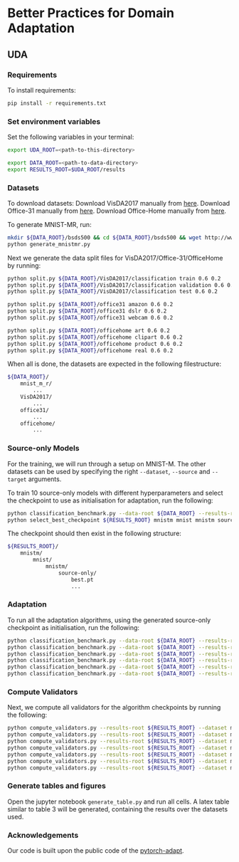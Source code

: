 # Better Practices for Domain Adaptation
## UDA

### Requirements

To install requirements:

```bash
pip install -r requirements.txt
```

### Set environment variables
Set the following variables in your terminal:
```bash
export UDA_ROOT=<path-to-this-directory>

export DATA_ROOT=<path-to-data-directory>
export RESULTS_ROOT=$UDA_ROOT/results
```

### Datasets
To download datasets:
Download VisDA2017 manually from [here](https://ai.bu.edu/visda-2017/).
Download Office-31 manually from [here](https://faculty.cc.gatech.edu/~judy/domainadapt/#datasets_code).
Download Office-Home manually from [here](https://www.hemanthdv.org/officeHomeDataset.html).

To generate MNIST-MR, run:
```bash
mkdir ${DATA_ROOT}/bsds500 && cd ${DATA_ROOT}/bsds500 && wget http://www.eecs.berkeley.edu/Research/Projects/CS/vision/grouping/BSR/BSR_bsds500.tgz && cd ${UDA_ROOT}
python generate_mnistmr.py
```

Next we generate the data split files for VisDA2017/Office-31/OfficeHome by running:
```bash
python split.py ${DATA_ROOT}/VisDA2017/classification train 0.6 0.2
python split.py ${DATA_ROOT}/VisDA2017/classification validation 0.6 0.2
python split.py ${DATA_ROOT}/VisDA2017/classification test 0.6 0.2

python split.py ${DATA_ROOT}/office31 amazon 0.6 0.2
python split.py ${DATA_ROOT}/office31 dslr 0.6 0.2
python split.py ${DATA_ROOT}/office31 webcam 0.6 0.2

python split.py ${DATA_ROOT}/officehome art 0.6 0.2
python split.py ${DATA_ROOT}/officehome clipart 0.6 0.2
python split.py ${DATA_ROOT}/officehome product 0.6 0.2
python split.py ${DATA_ROOT}/officehome real 0.6 0.2
```

When all is done, the datasets are expected in the following filestructure:
```bash
${DATA_ROOT}/
    mnist_m_r/
        ...
    VisDA2017/
        ...
    office31/
        ...
    officehome/
        ...
```

### Source-only Models
For the training, we will run through a setup on MNIST-M. The other datasets can be used by specifying the right `--dataset`, `--source` and `--target` arguments.

To train 10 source-only models with different hyperparameters and select the checkpoint to use as initialisation for adaptation, run the following:
```bash
python classification_benchmark.py --data-root ${DATA_ROOT} --results-root ${RESULTS-ROOT} --dataset mnistm --source mnist --target mnistm --algorithm source-only --G-arch mnistG --hpo-num-samples 10 --hpo-validate-freq 5 --hpo-max-epochs 100
python select_best_checkpoint ${RESULTS_ROOT} mnistm mnist mnistm source-only src_val_acc_score
```

The checkpoint should then exist in the following structure:
```bash
${RESULTS_ROOT}/
    mnistm/
        mnist/
            mnistm/
                source-only/
                    best.pt
                    ...
```

### Adaptation
To run all the adaptation algorithms, using the generated source-only checkpoint as initialisation, run the following:
```bash
python classification_benchmark.py --data-root ${DATA_ROOT} --results-root ${RESULTS_ROOT} --dataset mnistm --source mnist --target mnistm --algorithm atdoc --init-source-only --G-arch mnistG --hpo-num-samples 10 --hpo-validate-freq 5 --hpo-max-epochs 100
python classification_benchmark.py --data-root ${DATA_ROOT} --results-root ${RESULTS_ROOT} --dataset mnistm --source mnist --target mnistm --algorithm bnm --init-source-only --G-arch mnistG --hpo-num-samples 10 --hpo-validate-freq 5 --hpo-max-epochs 100
python classification_benchmark.py --data-root ${DATA_ROOT} --results-root ${RESULTS_ROOT} --dataset mnistm --source mnist --target mnistm --algorithm dann --init-source-only --G-arch mnistG --hpo-num-samples 10 --hpo-validate-freq 5 --hpo-max-epochs 100
python classification_benchmark.py --data-root ${DATA_ROOT} --results-root ${RESULTS_ROOT} --dataset mnistm --source mnist --target mnistm --algorithm mcc --init-source-only --G-arch mnistG --hpo-num-samples 10 --hpo-validate-freq 5 --hpo-max-epochs 100
python classification_benchmark.py --data-root ${DATA_ROOT} --results-root ${RESULTS_ROOT} --dataset mnistm --source mnist --target mnistm --algorithm mcd --init-source-only --G-arch mnistG --hpo-num-samples 10 --hpo-validate-freq 5 --hpo-max-epochs 100
python classification_benchmark.py --data-root ${DATA_ROOT} --results-root ${RESULTS_ROOT} --dataset mnistm --source mnist --target mnistm --algorithm mmd --init-source-only --G-arch mnistG --hpo-num-samples 10 --hpo-validate-freq 5 --hpo-max-epochs 100
```

### Compute Validators
Next, we compute all validators for the algorithm checkpoints by running the following:
```bash
python compute_validators.py --results-root ${RESULTS_ROOT} --dataset mnistm --source mnist --target mnistm --algorithm source-only
python compute_validators.py --results-root ${RESULTS_ROOT} --dataset mnistm --source mnist --target mnistm --algorithm atdoc
python compute_validators.py --results-root ${RESULTS_ROOT} --dataset mnistm --source mnist --target mnistm --algorithm bnm
python compute_validators.py --results-root ${RESULTS_ROOT} --dataset mnistm --source mnist --target mnistm --algorithm dann
python compute_validators.py --results-root ${RESULTS_ROOT} --dataset mnistm --source mnist --target mnistm --algorithm mcc
python compute_validators.py --results-root ${RESULTS_ROOT} --dataset mnistm --source mnist --target mnistm --algorithm mcd
python compute_validators.py --results-root ${RESULTS_ROOT} --dataset mnistm --source mnist --target mnistm --algorithm mmd
```

### Generate tables and figures
Open the jupyter notebook `generate_table.py` and run all cells. A latex table similar to table 3 will be generated, containing the results over the datasets used.


### Acknowledgements

Our code is built upon the public code of the [pytorch-adapt](https://github.com/vita-epfl/ttt-plus-plus).
